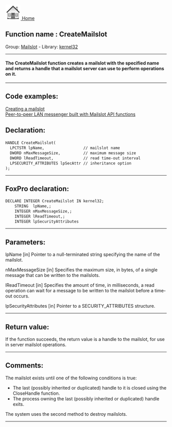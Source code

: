 [<img src="../../images/home.png"> Home ](https://github.com/VFPX/Win32API)  

## Function name : CreateMailslot
Group: [Mailslot](../../functions_group.md#Mailslot)  -  Library: [kernel32](../../Libraries.md#kernel32)  
***  


#### The CreateMailslot function creates a mailslot with the specified name and returns a handle that a mailslot server can use to perform operations on it. 
***  


## Code examples:
[Creating a mailslot](../../samples/sample_267.md)  
[Peer-to-peer LAN messenger built with Mailslot API functions](../../samples/sample_410.md)  

## Declaration:
```foxpro  
HANDLE CreateMailslot(
  LPCTSTR lpName,                 // mailslot name
  DWORD nMaxMessageSize,          // maximum message size
  DWORD lReadTimeout,             // read time-out interval
  LPSECURITY_ATTRIBUTES lpSecAttr // inheritance option
);  
```  
***  


## FoxPro declaration:
```foxpro  
DECLARE INTEGER CreateMailslot IN kernel32;
	STRING  lpName,;
	INTEGER nMaxMessageSize,;
	INTEGER lReadTimeout,;
	INTEGER lpSecurityAttributes  
```  
***  


## Parameters:
lpName 
[in] Pointer to a null-terminated string specifying the name of the mailslot. 

nMaxMessageSize 
[in] Specifies the maximum size, in bytes, of a single message that can be written to the mailslots. 

lReadTimeout 
[in] Specifies the amount of time, in milliseconds, a read operation can wait for a message to be written to the mailslot before a time-out occurs. 

lpSecurityAttributes 
[in] Pointer to a SECURITY_ATTRIBUTES structure.   
***  


## Return value:
If the function succeeds, the return value is a handle to the mailslot, for use in server mailslot operations.   
***  


## Comments:
The mailslot exists until one of the following conditions is true:  
* The last (possibly inherited or duplicated) handle to it is closed using the CloseHandle function.  
* The process owning the last (possibly inherited or duplicated) handle exits.  
  
The system uses the second method to destroy mailslots.   
  
***  

